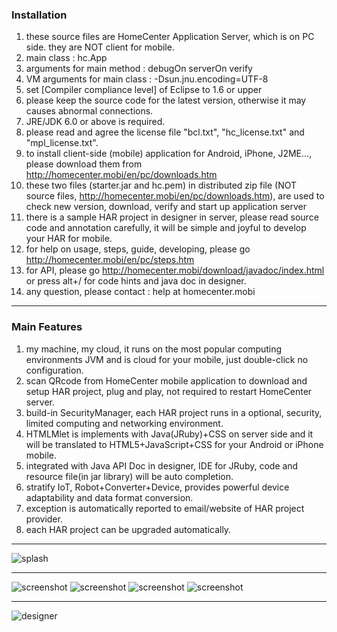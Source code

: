 ### Installation

1. these source files are HomeCenter Application Server, which is on PC side. they are NOT client for mobile.
2. main class : hc.App
3. arguments for main method : debugOn serverOn verify
4. VM arguments for main class : -Dsun.jnu.encoding=UTF-8
5. set [Compiler compliance level] of Eclipse to 1.6 or upper
6. please keep the source code for the latest version, otherwise it may causes abnormal connections.
7. JRE/JDK 6.0 or above is required.
8. please read and agree the license file "bcl.txt", "hc_license.txt" and "mpl_license.txt".
9. to install client-side (mobile) application for Android, iPhone, J2ME..., please download them from http://homecenter.mobi/en/pc/downloads.htm
10. these two files (starter.jar and hc.pem) in distributed zip file (NOT source files, http://homecenter.mobi/en/pc/downloads.htm), are used to check new version, download, verify and start up application server
11. there is a sample HAR project in designer in server, please read source code and annotation carefully, it will be simple and joyful to develop your HAR for mobile.
12. for help on usage, steps, guide, developing, please go http://homecenter.mobi/en/pc/steps.htm
13. for API, please go http://homecenter.mobi/download/javadoc/index.html or press alt+/ for code hints and java doc in designer.
14. any question, please contact : help at homecenter.mobi

***
### Main Features

1. my machine, my cloud, it runs on the most popular computing environments JVM and is cloud for your mobile, just double-click no configuration.
2. scan QRcode from HomeCenter mobile application to download and setup HAR project, plug and play, not required to restart HomeCenter server.
3. build-in SecurityManager, each HAR project runs in a optional, security, limited computing and networking environment.
4. HTMLMlet is implements with Java(JRuby)+CSS on server side and it will be translated to HTML5+JavaScript+CSS for your Android or iPhone mobile.
5. integrated with Java API Doc in designer, IDE for JRuby, code and resource file(in jar library) will be auto completion.
6. stratify IoT, Robot+Converter+Device, provides powerful device adaptability and data format conversion.
7. exception is automatically reported to email/website of HAR project provider.
8. each HAR project can be upgraded automatically.

***

![splash](http://homecenter.mobi/images/splash_n_txt.png)

***

![screenshot](http://homecenter.mobi/images/sc6.png)
![screenshot](http://homecenter.mobi/images/sc8.png)
![screenshot](http://homecenter.mobi/images/sc7.png)
![screenshot](http://homecenter.mobi/images/sc9.png)

***

![designer](http://homecenter.mobi/images/usage/pc_designer.png)